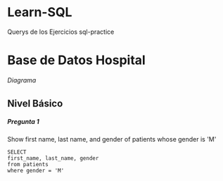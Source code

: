 # Learn-SQL
Querys de los Ejercicios sql-practice

# Base de Datos Hospital
###### Diagrama 



## Nivel Básico
##### Pregunta 1
Show first name, last name, and gender of patients whose gender is 'M'
```
SELECT 
first_name, last_name, gender 
from patients
where gender = 'M'
```
